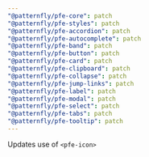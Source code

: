 ```yaml
---
"@patternfly/pfe-core": patch
"@patternfly/pfe-styles": patch
"@patternfly/pfe-accordion": patch
"@patternfly/pfe-autocomplete": patch
"@patternfly/pfe-band": patch
"@patternfly/pfe-button": patch
"@patternfly/pfe-card": patch
"@patternfly/pfe-clipboard": patch
"@patternfly/pfe-collapse": patch
"@patternfly/pfe-jump-links": patch
"@patternfly/pfe-label": patch
"@patternfly/pfe-modal": patch
"@patternfly/pfe-select": patch
"@patternfly/pfe-tabs": patch
"@patternfly/pfe-tooltip": patch
---
```


Updates use of `<pfe-icon>`
